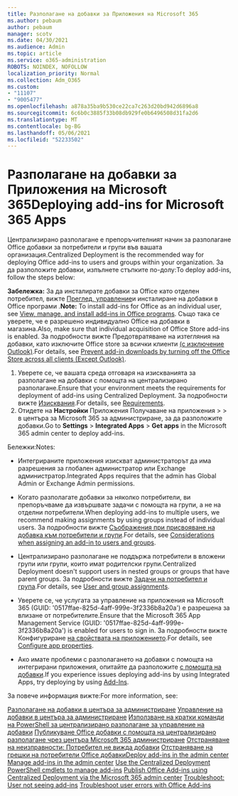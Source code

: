 ```yaml
---
title: Разполагане на добавки за Приложения на Microsoft 365
ms.author: pebaum
author: pebaum
manager: scotv
ms.date: 04/30/2021
ms.audience: Admin
ms.topic: article
ms.service: o365-administration
ROBOTS: NOINDEX, NOFOLLOW
localization_priority: Normal
ms.collection: Adm_O365
ms.custom:
- "11107"
- "9005477"
ms.openlocfilehash: a878a35ba9b530ce22ca7c263d20bd942d6896a8
ms.sourcegitcommit: 6c6b0c3885f33b08db929fe0b6496508d31fa2d6
ms.translationtype: MT
ms.contentlocale: bg-BG
ms.lasthandoff: 05/06/2021
ms.locfileid: "52233502"
---
```

# <a name="deploying-add-ins-for-microsoft-365-apps"></a><span data-ttu-id="000a9-102">Разполагане на добавки за Приложения на Microsoft 365</span><span class="sxs-lookup"><span data-stu-id="000a9-102">Deploying add-ins for Microsoft 365 Apps</span></span>

<span data-ttu-id="000a9-103">Централизирано разполагане е препоръчителният начин за разполагане Office добавки за потребители и групи във вашата организация.</span><span class="sxs-lookup"><span data-stu-id="000a9-103">Centralized Deployment is the recommended way for deploying Office add-ins to users and groups within your organization.</span></span> <span data-ttu-id="000a9-104">За да разположите добавки, изпълнете стъпките по-долу:</span><span class="sxs-lookup"><span data-stu-id="000a9-104">To deploy add-ins, follow the steps below:</span></span>

<span data-ttu-id="000a9-105">**Забележка:** За да инсталирате добавки за Office като отделен потребител, вижте [Преглед, управление](https://support.microsoft.com/topic/view-manage-and-install-add-ins-in-office-programs-16278816-1948-4028-91e5-76dca5380f8d)и инсталиране на добавки в Office програми .</span><span class="sxs-lookup"><span data-stu-id="000a9-105">**Note:** To install add-ins for Office as an individual user, see [View, manage, and install add-ins in Office programs](https://support.microsoft.com/topic/view-manage-and-install-add-ins-in-office-programs-16278816-1948-4028-91e5-76dca5380f8d).</span></span> <span data-ttu-id="000a9-106">Също така се уверете, че е разрешено индивидуално Office на добавки в магазина.</span><span class="sxs-lookup"><span data-stu-id="000a9-106">Also, make sure that individual acquisition of Office Store add-ins is enabled.</span></span> <span data-ttu-id="000a9-107">За подробности вижте Предотвратяване на изтегляния на добавки, като изключите Office store за всички клиенти [(с изключение Outlook)](https://docs.microsoft.com/microsoft-365/admin/manage/manage-addins-in-the-admin-center?view=o365-worldwide#prevent-add-in-downloads-by-turning-off-the-office-store-across-all-clients-except-outlook).</span><span class="sxs-lookup"><span data-stu-id="000a9-107">For details, see [Prevent add-in downloads by turning off the Office Store across all clients (Except Outlook)](https://docs.microsoft.com/microsoft-365/admin/manage/manage-addins-in-the-admin-center?view=o365-worldwide#prevent-add-in-downloads-by-turning-off-the-office-store-across-all-clients-except-outlook).</span></span>

1. <span data-ttu-id="000a9-108">Уверете се, че вашата среда отговаря на изискванията за разполагане на добавки с помощта на централизирано разполагане.</span><span class="sxs-lookup"><span data-stu-id="000a9-108">Ensure that your environment meets the requirements for deployment of add-ins using Centralized Deployment.</span></span> <span data-ttu-id="000a9-109">За подробности вижте [Изисквания](https://docs.microsoft.com/microsoft-365/admin/manage/centralized-deployment-of-add-ins?#requirements).</span><span class="sxs-lookup"><span data-stu-id="000a9-109">For details, see [Requirements](https://docs.microsoft.com/microsoft-365/admin/manage/centralized-deployment-of-add-ins?#requirements).</span></span>
2. <span data-ttu-id="000a9-110">Отидете на **Настройки** Приложения Получаване на приложения  >    >   в центъра за Microsoft 365 за администриране, за да разположите добавки.</span><span class="sxs-lookup"><span data-stu-id="000a9-110">Go to **Settings** > **Integrated Apps** > **Get apps** in the Microsoft 365 admin center to deploy add-ins.</span></span> 

<span data-ttu-id="000a9-111">Бележки:</span><span class="sxs-lookup"><span data-stu-id="000a9-111">Notes:</span></span> 

- <span data-ttu-id="000a9-112">Интегрираните приложения изискват администраторът да има разрешения за глобален администратор или Exchange администратор.</span><span class="sxs-lookup"><span data-stu-id="000a9-112">Integrated Apps requires that the admin has Global Admin or Exchange Admin permissions.</span></span>

- <span data-ttu-id="000a9-113">Когато разполагате добавки за няколко потребители, ви препоръчваме да извършвате задачи с помощта на групи, а не на отделни потребители.</span><span class="sxs-lookup"><span data-stu-id="000a9-113">When deploying add-ins to multiple users, we recommend making assignments by using groups instead of individual users.</span></span> <span data-ttu-id="000a9-114">За подробности вижте [Съображения при присвояване на добавка към потребители и групи](https://docs.microsoft.com/microsoft-365/admin/manage/manage-deployment-of-add-ins?view=o365-worldwide#considerations-when-assigning-an-add-in-to-users-and-groups).</span><span class="sxs-lookup"><span data-stu-id="000a9-114">For details, see [Considerations when assigning an add-in to users and groups](https://docs.microsoft.com/microsoft-365/admin/manage/manage-deployment-of-add-ins?view=o365-worldwide#considerations-when-assigning-an-add-in-to-users-and-groups).</span></span>

- <span data-ttu-id="000a9-115">Централизирано разполагане не поддържа потребители в вложени групи или групи, които имат родителски групи.</span><span class="sxs-lookup"><span data-stu-id="000a9-115">Centralized Deployment doesn't support users in nested groups or groups that have parent groups.</span></span> <span data-ttu-id="000a9-116">За подробности вижте [Задачи на потребител и група](https://docs.microsoft.com/microsoft-365/admin/manage/centralized-deployment-of-add-ins?view=o365-worldwide#user-and-group-assignments).</span><span class="sxs-lookup"><span data-stu-id="000a9-116">For details, see [User and group assignments](https://docs.microsoft.com/microsoft-365/admin/manage/centralized-deployment-of-add-ins?view=o365-worldwide#user-and-group-assignments).</span></span>

- <span data-ttu-id="000a9-117">Уверете се, че услугата за управление на приложения на Microsoft 365 (GUID: '0517ffae-825d-4aff-999e-3f2336b8a20a') е разрешена за влизане от потребителите.</span><span class="sxs-lookup"><span data-stu-id="000a9-117">Ensure that the Microsoft 365 App Management Service (GUID: '0517ffae-825d-4aff-999e-3f2336b8a20a') is enabled for users to sign in.</span></span> <span data-ttu-id="000a9-118">За подробности вижте Конфигуриране [на свойствата на приложението](https://docs.microsoft.com/azure/active-directory/manage-apps/add-application-portal-configure#configure-app-properties).</span><span class="sxs-lookup"><span data-stu-id="000a9-118">For details, see [Configure app properties](https://docs.microsoft.com/azure/active-directory/manage-apps/add-application-portal-configure#configure-app-properties).</span></span>

- <span data-ttu-id="000a9-119">Ако имате проблеми с разполагането на добавки с помощта на интегрирани приложения, опитайте да разположите [с помощта на добавки](https://admin.microsoft.com/AdminPortal/Home?#/Settings/AddIns).</span><span class="sxs-lookup"><span data-stu-id="000a9-119">If you experience issues deploying add-ins by using Integrated Apps, try deploying by using [Add-Ins](https://admin.microsoft.com/AdminPortal/Home?#/Settings/AddIns).</span></span>

<span data-ttu-id="000a9-120">За повече информация вижте:</span><span class="sxs-lookup"><span data-stu-id="000a9-120">For more information, see:</span></span>

<span data-ttu-id="000a9-121">[Разполагане на добавки в центъра за администриране](https://docs.microsoft.com/microsoft-365/admin/manage/manage-deployment-of-add-ins) 
 [Управление на добавки в центъра за администриране](https://docs.microsoft.com/microsoft-365/admin/manage/manage-addins-in-the-admin-center) 
 [Използване на кратки команди на PowerShell за централизирано разполагане за управление на добавки](https://docs.microsoft.com/microsoft-365/enterprise/use-the-centralized-deployment-powershell-cmdlets-to-manage-add-ins) 
 [Публикуване Office добавки с помощта на централизирано разполагане чрез центъра Microsoft 365 администриране](https://docs.microsoft.com/office/dev/add-ins/publish/centralized-deployment#publish-an-office-add-in-via-centralized-deployment) 
 [Отстраняване на неизправности: Потребител не вижда добавки](https://docs.microsoft.com/office365/troubleshoot/access-management/user-not-seeing-add-ins) 
 [Отстраняване на грешки на потребители Office добавки](https://docs.microsoft.com/office/dev/add-ins/testing/testing-and-troubleshooting)</span><span class="sxs-lookup"><span data-stu-id="000a9-121">[Deploy add-ins in the admin center](https://docs.microsoft.com/microsoft-365/admin/manage/manage-deployment-of-add-ins)
[Manage add-ins in the admin center](https://docs.microsoft.com/microsoft-365/admin/manage/manage-addins-in-the-admin-center)
[Use the Centralized Deployment PowerShell cmdlets to manage add-ins](https://docs.microsoft.com/microsoft-365/enterprise/use-the-centralized-deployment-powershell-cmdlets-to-manage-add-ins)
[Publish Office Add-ins using Centralized Deployment via the Microsoft 365 admin center](https://docs.microsoft.com/office/dev/add-ins/publish/centralized-deployment#publish-an-office-add-in-via-centralized-deployment)
[Troubleshoot: User not seeing add-ins](https://docs.microsoft.com/office365/troubleshoot/access-management/user-not-seeing-add-ins)
[Troubleshoot user errors with Office Add-ins](https://docs.microsoft.com/office/dev/add-ins/testing/testing-and-troubleshooting)</span></span>